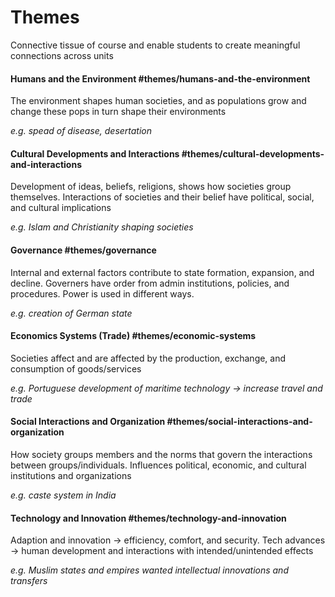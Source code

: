 # Themes

Connective tissue of course and enable students to create meaningful connections across units

#### Humans and the Environment #themes/humans-and-the-environment

The environment shapes human societies, and as populations grow and change these pops in turn shape their environments

*e.g. spead of disease, desertation*

#### Cultural Developments and Interactions #themes/cultural-developments-and-interactions

Development of ideas, beliefs, religions, shows how societies group themselves. Interactions of societies and their belief have political, social, and cultural implications

*e.g. Islam and Christianity shaping societies*

#### Governance #themes/governance

Internal and external factors contribute to state formation, expansion, and decline. Governers have order from admin institutions, policies, and procedures. Power is used in different ways.

*e.g. creation of German state*

#### Economics Systems (Trade) #themes/economic-systems

Societies affect and are affected by the production, exchange, and consumption of goods/services

*e.g. Portuguese development of maritime technology -> increase travel and trade*

#### Social Interactions and Organization #themes/social-interactions-and-organization

How society groups members and the norms that govern the interactions between groups/individuals. Influences political, economic, and cultural institutions and organizations

*e.g. caste system in India*

#### Technology and Innovation #themes/technology-and-innovation

Adaption and innovation -> efficiency, comfort, and security. 
Tech advances -> human development and interactions with intended/unintended effects

*e.g. Muslim states and empires wanted intellectual innovations and transfers*